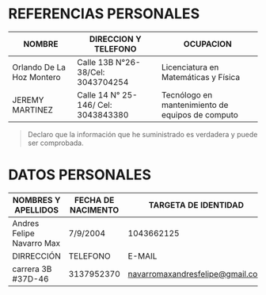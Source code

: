 # REFERENCIAS PERSONALES 

| NOMBRE | DIRECCION Y TELEFONO | OCUPACION | 
|    ---     |  ---         |  ---   | 
| Orlando De La Hoz Montero | Calle 13B N°26-38/Cel: 3043704254 | Licenciatura en Matemáticas y Física |  
| JEREMY MARTINEZ | Calle 14 N° 25-146/ Cel: 3043843380 | Tecnólogo en mantenimiento de equipos de computo | 

>Declaro que la información que he suministrado es verdadera y puede ser comprobada. 

# DATOS PERSONALES

| NOMBRES Y APELLIDOS| FECHA DE NACIMENTO | TARGETA DE IDENTIDAD | SEXO  | ESTADO CIVIL| 
| ------ | ----------- | ----- | ------------------- | ------------ | 
| Andres Felipe Navarro Max | 7/9/2004 | 1043662125 | masculino | soltero |
| DIRRECCIÓN |  TELEFONO |  E-MAIL |
| carrera 3B #37D-46  |3137952370 |  navarromaxandresfelipe@gmail.com |